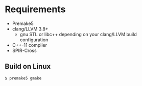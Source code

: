 # Requirements

* Premake5
* clang/LLVM 3.8+
  * gnu STL or libc++ depending on your clang/LLVM build configuration
* C++-11 compiler
* SPIR-Cross


## Build on Linux

    $ premake5 gmake
